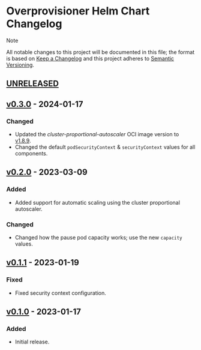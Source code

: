 # Overprovisioner Helm Chart Changelog

> [!NOTE]
> All notable changes to this project will be documented in this file; the format is based on [Keep a Changelog](https://keepachangelog.com/en/1.0.0/) and this project adheres to [Semantic Versioning](https://semver.org/spec/v2.0.0.html).

<!--
### Added - For new features.
### Changed - For changes in existing functionality.
### Deprecated - For soon-to-be removed features.
### Removed - For now removed features.
### Fixed - For any bug fixes.
### Security - In case of vulnerabilities.
-->

## [UNRELEASED]

## [v0.3.0] - 2024-01-17

### Changed

- Updated the _cluster-proportional-autoscaler_ OCI image version to [v1.8.9](https://github.com/kubernetes-sigs/cluster-proportional-autoscaler/releases/tag/v1.8.9).
- Changed the default `podSecurityContext` & `securityContext` values for all components.

## [v0.2.0] - 2023-03-09

### Added

- Added support for automatic scaling using the cluster proportional autoscaler.

### Changed

- Changed how the pause pod capacity works; use the new `capacity` values.

## [v0.1.1] - 2023-01-19

### Fixed

- Fixed security context configuration.

## [v0.1.0] - 2023-01-17

### Added

- Initial release.

<!--
RELEASE LINKS
-->
[UNRELEASED]: https://github.com/stevehipwell/helm-charts/tree/main/charts/overprovisioner
[v0.3.0]: https://github.com/stevehipwell/helm-charts/releases/tag/overprovisioner-0.3.0
[v0.2.0]: https://github.com/stevehipwell/helm-charts/releases/tag/overprovisioner-0.2.0
[v0.1.1]: https://github.com/stevehipwell/helm-charts/releases/tag/overprovisioner-0.1.1
[v0.1.0]: https://github.com/stevehipwell/helm-charts/releases/tag/overprovisioner-0.1.0
